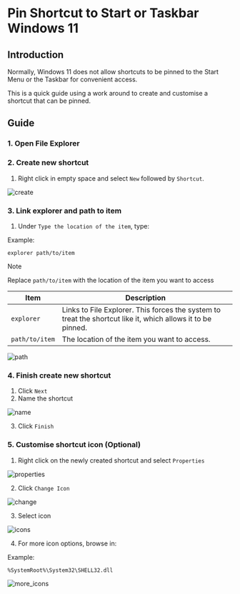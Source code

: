# Pin Shortcut to Start or Taskbar Windows 11

## Introduction

Normally, Windows 11 does not allow shortcuts to be pinned to the Start Menu or the Taskbar for convenient access.

This is a quick guide using a work around to create and customise a shortcut that can be pinned.

## Guide

### 1. Open File Explorer
### 2. Create new shortcut

1. Right click in empty space and select `New` followed by `Shortcut`.

![create](assets/create.png)

### 3. Link explorer and path to item

1. Under `Type the location of the item`, type:

Example:

    explorer path/to/item

> [!NOTE]
> Replace `path/to/item` with the location of the item you want to access

| Item | Description |
| --- | --- |
| `explorer` | Links to File Explorer. This forces the system to treat the shortcut like it, which allows it to be pinned. |
| `path/to/item` | The location of the item you want to access. |

![path](assets/path.png)

### 4. Finish create new shortcut

1. Click `Next`
2. Name the shortcut

![name](assets/name.png)

3. Click `Finish`

### 5. Customise shortcut icon (Optional)

1. Right click on the newly created shortcut and select `Properties`

![properties](assets/properties.png)

2. Click `Change Icon`

![change](assets/change.png)

3. Select icon

![icons](assets/icons.png)

4. For more icon options, browse in:

Example:

    %SystemRoot%\System32\SHELL32.dll

![more_icons](assets/more_icons.png)